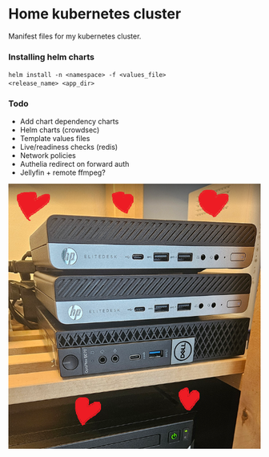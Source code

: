 # Home kubernetes cluster

Manifest files for my kubernetes cluster.

### Installing helm charts
<code>helm install -n \<namespace> -f <values_file> <release_name> <app_dir></code>

### Todo
<ul> 
<li>Add chart dependency charts</li>
<li>Helm charts (crowdsec)</li>
<li>Template values files</li>
<li>Live/readiness checks (redis)</li>
<li>Network policies</li>
<li>Authelia redirect on forward auth</li>
<li>Jellyfin + remote ffmpeg?</li>
</ul>

![cluster image](img/cluster.png)
